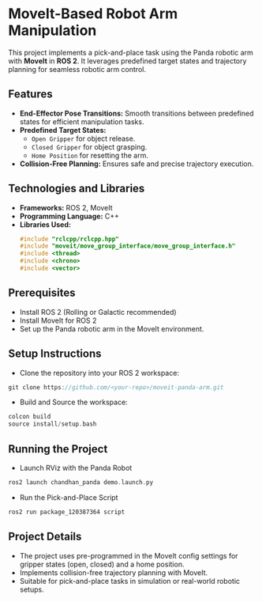 # MoveIt-Based Robot Arm Manipulation

This project implements a pick-and-place task using the Panda robotic arm with **MoveIt** in **ROS 2**. It leverages predefined target states and trajectory planning for seamless robotic arm control.

## Features
- **End-Effector Pose Transitions:** Smooth transitions between predefined states for efficient manipulation tasks.
- **Predefined Target States:**
  - `Open Gripper` for object release.
  - `Closed Gripper` for object grasping.
  - `Home Position` for resetting the arm.
- **Collision-Free Planning:** Ensures safe and precise trajectory execution.

## Technologies and Libraries
- **Frameworks:** ROS 2, MoveIt
- **Programming Language:** C++
- **Libraries Used:**
  ```cpp
  #include "rclcpp/rclcpp.hpp"
  #include "moveit/move_group_interface/move_group_interface.h"
  #include <thread>
  #include <chrono>
  #include <vector>
  ```
## Prerequisites
- Install ROS 2 (Rolling or Galactic recommended)
- Install MoveIt for ROS 2
- Set up the Panda robotic arm in the MoveIt environment.
## Setup Instructions
- Clone the repository into your ROS 2 workspace:
```cpp
git clone https://github.com/<your-repo>/moveit-panda-arm.git
```
- Build and Source the workspace:
```cpp
colcon build
source install/setup.bash
```
## Running the Project
- Launch RViz with the Panda Robot
```cpp
ros2 launch chandhan_panda demo.launch.py
```
- Run the Pick-and-Place Script
```cpp
ros2 run package_120387364 script
```
## Project Details
- The project uses pre-programmed in the MoveIt config settings for gripper states (open, closed) and a home position.
- Implements collision-free trajectory planning with MoveIt.
- Suitable for pick-and-place tasks in simulation or real-world robotic setups.
